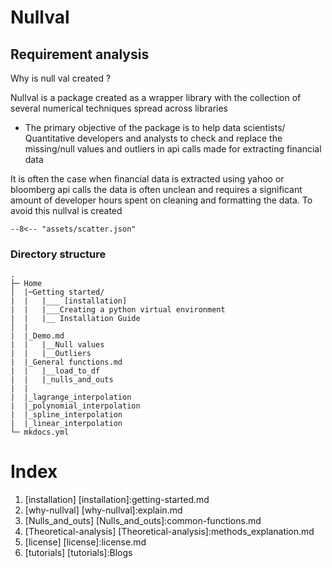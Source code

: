 # Nullval

## Requirement analysis

Why is null val created ?


Nullval is a package created as a wrapper library with the collection of several numerical techniques spread across libraries 

+ The primary objective of the package is to help data scientists/ Quantitative developers and analysts to check and replace the missing/null values and outliers in api calls made for extracting financial data 
  
It is often the case when financial data is extracted using yahoo or bloomberg api calls the data is often unclean and requires a significant amount of developer hours spent on cleaning and formatting the data. To avoid this nullval is created




```plotly
--8<-- "assets/scatter.json"
```
### Directory structure

``` { .sh .no-copy }
.
├─ Home
│  |─Getting started/
|  |   |___ [installation] 
|  |   |___Creating a python virtual environment
|  |   |__ Installation Guide
│  |   
|  |_Demo.md
|  |   |__Null values
|  |   |__Outliers
|  |_General functions.md
|  |   |__load_to_df
|  |   |_nulls_and_outs
|  |   
|  |_lagrange_interpolation
|  |_polynomial_interpolation
|  |_spline_interpolation
|  |_linear_interpolation    
└─ mkdocs.yml
```



# Index

1. [installation] 
[installation]:getting-started.md
2. [why-nullval] 
[why-nullval]:explain.md
3. [Nulls_and_outs]
[Nulls_and_outs]:common-functions.md
4. [Theoretical-analysis]
[Theoretical-analysis]:methods_explanation.md
5. [license]
[license]:license.md
6. [tutorials]
[tutorials]:Blogs
